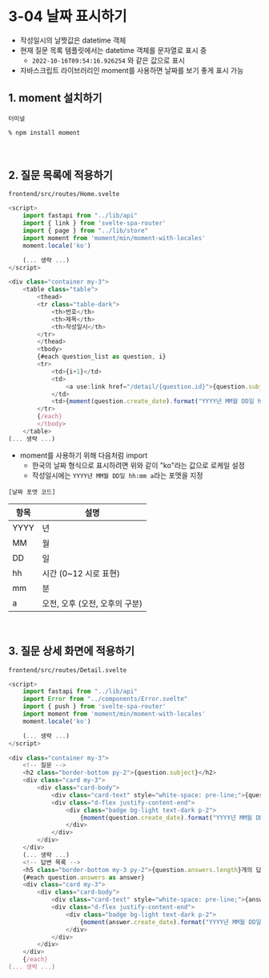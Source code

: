 # 3-04 날짜 표시하기

- 작성일시의 날짯값은 datetime 객체
- 현재 질문 목록 템플릿에서는 datetime 객체를 문자열로 표시 중
  - `2022-10-16T09:54:16.926254` 와 같은 값으로 표시
- 자바스크립트 라이브러리인 moment를 사용하면 날짜를 보기 좋게 표시 가능


## 1. moment 설치하기
`터미널`
```bash
% npm install moment
```

<br>

## 2. 질문 목록에 적용하기
`frontend/src/routes/Home.svelte`
```javascript
<script>
    import fastapi from "../lib/api"
    import { link } from 'svelte-spa-router'
    import { page } from "../lib/store"
    import moment from 'moment/min/moment-with-locales'
    moment.locale('ko')

    (... 생략 ...)
</script>

<div class="container my-3">
    <table class="table">
        <thead>
        <tr class="table-dark">
            <th>번호</th>
            <th>제목</th>
            <th>작성일시</th>
        </tr>
        </thead>
        <tbody>
        {#each question_list as question, i}
        <tr>
            <td>{i+1}</td>
            <td>
                <a use:link href="/detail/{question.id}">{question.subject}</a>
            </td>
            <td>{moment(question.create_date).format("YYYY년 MM월 DD일 hh:mm a")}</td>
        </tr>
        {/each}
        </tbody>
    </table>
(... 생략 ...)
```

- moment를 사용하기 위해 다음처럼 import
  - 한국의 날짜 형식으로 표시하려면 위와 같이 "ko"라는 값으로 로케일 설정
  - 작성일시에는 `YYYY년 MM월 DD일 hh:mm a`라는 포맷을 지정

`[날짜 포맷 코드]`

| 항목 | 설명                  |
|------|-----------------------|
| YYYY | 년                    |
| MM   | 월                    |
| DD   | 일                    |
| hh   | 시간 (0~12 시로 표현) |
| mm   | 분                    |
| a    | 오전, 오후 (오전, 오후의 구분) |

<br>

## 3. 질문 상세 화면에 적용하기
`frontend/src/routes/Detail.svelte`
```javascript
<script>
    import fastapi from "../lib/api"
    import Error from "../components/Error.svelte"
    import { push } from 'svelte-spa-router'
    import moment from 'moment/min/moment-with-locales'
    moment.locale('ko')

    (... 생략 ...)
</script>

<div class="container my-3">
    <!-- 질문 -->
    <h2 class="border-bottom py-2">{question.subject}</h2>
    <div class="card my-3">
        <div class="card-body">
            <div class="card-text" style="white-space: pre-line;">{question.content}</div>
            <div class="d-flex justify-content-end">
                <div class="badge bg-light text-dark p-2">
                    {moment(question.create_date).format("YYYY년 MM월 DD일 hh:mm a")}
                </div>
            </div>
        </div>
    </div>
    (... 생략 ...)
    <!-- 답변 목록 -->
    <h5 class="border-bottom my-3 py-2">{question.answers.length}개의 답변이 있습니다.</h5>
    {#each question.answers as answer}
    <div class="card my-3">
        <div class="card-body">
            <div class="card-text" style="white-space: pre-line;">{answer.content}</div>
            <div class="d-flex justify-content-end">
                <div class="badge bg-light text-dark p-2">
                    {moment(answer.create_date).format("YYYY년 MM월 DD일 hh:mm a")}
                </div>
            </div>
        </div>
    </div>
    {/each}
(... 생략 ...)
```


